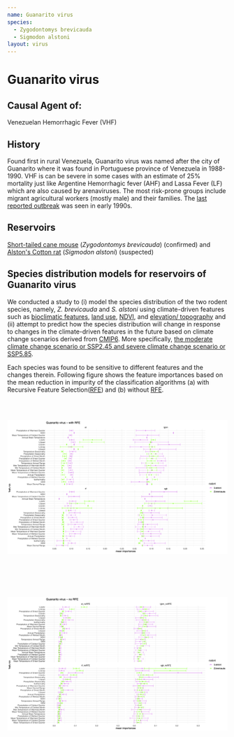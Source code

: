```yaml
---
name: Guanarito virus
species:
  - Zygodontomys brevicauda
  - Sigmodon alstoni
layout: virus
---
```


# Guanarito virus

## Causal Agent of:
Venezuelan Hemorrhagic Fever (VHF)

## History
Found first in rural Venezuela, Guanarito virus was named after the city of Guanarito where it was found in Portuguese province of Venezuela in 1988-1990. VHF is can be severe in some cases with an estimate of 25% mortality just like Argentine Hemorrhagic fever (AHF) and Lassa Fever (LF) which are also caused by arenaviruses. The most risk-prone groups include migrant agricultural workers (mostly male) and their families. The [last reported outbreak](<https://doi.org/10.1016/0140-6736(91)91899-6>) was seen in early 1990s.

## Reservoirs
[Short-tailed cane mouse](resources?item=zygodontomys_brevicauda) (_Zygodontomys brevicauda_) (confirmed) and [Alston's Cotton rat](resources?item=sigmodon_alstoni) (_Sigmodon alstoni_) (suspected)


## Species distribution models for reservoirs of Guanarito virus

We conducted a study to (i) model the species distribution of the two rodent species, namely, _Z. brevicauda_ and _S. alstoni_ using climate-driven features such as [bioclimatic features](https://www.worldclim.org/data/bioclim.html), [land use](https://lcluc.umd.edu/), [NDVI](https://modis.gsfc.nasa.gov/data/dataprod/mod13.php), and [elevation/ topography](https://portal.opentopography.org/datasetMetadata?otCollectionID=OT.032021.4326.2) and (ii) attempt to predict how the species distribution will change in response to changes in the climate-driven features in the future based on climate change scenarios derived from [CMIP6](https://www.carbonbrief.org/cmip6-the-next-generation-of-climate-models-explained/#:~:text=model%20sensitivity%20values.-,Future%20warming%20in%20CMIP6,-The%20limited%20number). More specifically, [the moderate climate change scenario or SSP2.45 and severe climate change scenario or SSP5.85](https://www.carbonbrief.org/explainer-the-high-emissions-rcp8-5-global-warming-scenario/#:~:text=The%20new%20SSP%20scenarios).

Each species was found to be sensitive to different features and the changes therein. Following figure shows the feature importances based on the mean reduction in impurity of the classification algorithms (a) with Recursive Feature Selection([RFE](https://scikit-learn.org/dev/modules/generated/sklearn.feature_selection.RFE.html)) and (b) without [RFE](https://scikit-learn.org/dev/modules/generated/sklearn.feature_selection.RFE.html).

<br><br>

![Fig a. Feature importances for four classification algorithms respectively with RFE](images/RFE_guan.png)

<br><br><br><br>

![Fig b. Feature importances for four classification algorithms respectively without RFE](images/noRFE_guan.png)

<br><br>
